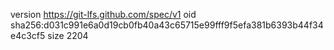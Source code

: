 version https://git-lfs.github.com/spec/v1
oid sha256:d031c991e6a0d19cb0fb40a43c65715e99fff9f5efa381b6393b44f34e4c3cf5
size 2204
